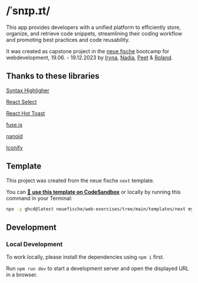 # /ˈsnɪp.ɪt/

This app provides developers with a unified platform to efficiently store, organize, and retrieve code snippets, streamlining their coding workflow and promoting best practices and code reusability.

It was created as capstone project in the [neue fische](https://www.neuefische.de/) bootcamp for webdevelopment, 19.06. - 19.12.2023 by [Iryna](https://github.com/nvhsk), [Nadja](https://github.com/NadjaKanunnikow), [Peet](https://github.com/PeetThesing) & [Roland](https://github.com/RolandHesse).

## Thanks to these libraries

[Syntax Highligher](https://github.com/react-syntax-highlighter/react-syntax-highlighter)

[React Select](https://react-select.com/home)

[React Hot Toast](https://react-hot-toast.com/)

[fuse.js](https://www.fusejs.io/)

[nanoid](https://www.npmjs.com/package/nanoid)

[Iconify](https://iconify.design/)

## Template

This project was created from the neue fische `next` template.

You can [🔗 **use this template on CodeSandbox**](https://codesandbox.io/p/sandbox/github/neuefische/web-exercises/tree/main/templates/next?file=/README.md) or locally by running this command in your Terminal:

```bash
npx -y ghcd@latest neuefische/web-exercises/tree/main/templates/next my-app -i
```

## Development

### Local Development

To work locally, please install the dependencies using `npm i` first.

Run `npm run dev` to start a development server and open the displayed URL in a browser.

